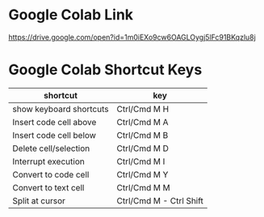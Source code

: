 # Google Colab Link
https://drive.google.com/open?id=1m0iEXo9cw6OAGLOygj5lFc91BKqzlu8j

# Google Colab Shortcut Keys

|shortcut|key|
|---|---|
|show keyboard shortcuts| Ctrl/Cmd M H|
|Insert code cell above|Ctrl/Cmd M A|
|Insert code cell below|Ctrl/Cmd M B|
|Delete cell/selection|Ctrl/Cmd M D|
|Interrupt execution|Ctrl/Cmd M I|
|Convert to code cell|Ctrl/Cmd M Y|
|Convert to text cell|Ctrl/Cmd M M|
|Split at cursor|Ctrl/Cmd M -	Ctrl Shift|
